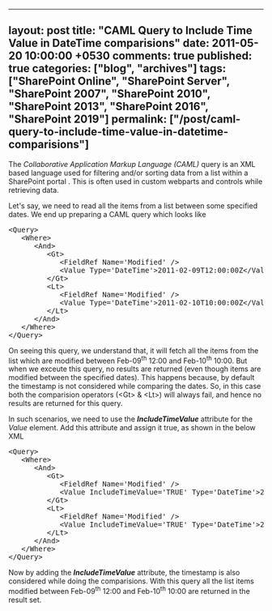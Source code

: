 ---
layout: post
title: "CAML Query to Include Time Value in DateTime comparisions"
date: 2011-05-20 10:00:00 +0530
comments: true
published: true
categories: ["blog", "archives"]
tags: ["SharePoint Online", "SharePoint Server", "SharePoint 2007", "SharePoint 2010", "SharePoint 2013", "SharePoint 2016", "SharePoint 2019"]
permalink: ["/post/caml-query-to-include-time-value-in-datetime-comparisions"]
  ---
<!-- more -->
<p>The <em>Collaborative Application Markup Language (CAML)</em> query is an XML based language used for filtering and/or sorting data from a list within a SharePoint portal . This is often used in custom webparts and controls while retrieving data.</p>
<p>Let's say, we need to read all the items from a list between some specified dates. We end up preparing a CAML query which looks like</p>
<pre class="brush:xml;auto-links:false;toolbar:false" contenteditable="false">&lt;Query&gt;
   &lt;Where&gt;
      &lt;And&gt;
         &lt;Gt&gt;
            &lt;FieldRef Name='Modified' /&gt;
            &lt;Value Type='DateTime'&gt;2011-02-09T12:00:00Z&lt;/Value&gt;
         &lt;/Gt&gt;
         &lt;Lt&gt;
            &lt;FieldRef Name='Modified' /&gt;
            &lt;Value Type='DateTime'&gt;2011-02-10T10:00:00Z&lt;/Value&gt;
         &lt;/Lt&gt;
      &lt;/And&gt;
   &lt;/Where&gt;
&lt;/Query&gt;</pre>
<p>On seeing this query, we understand that, it will fetch all the items from the list which are modified between Feb-09<sup>th</sup> 12:00 and Feb-10<sup>th</sup> 10:00. But when we exceute this query, no results are returned (even though items are modified between the specified dates). This happens because, by default the timestamp is not considered while comparing the dates. So, in this case both the comparision operators (&lt;Gt&gt; &amp; &lt;Lt&gt;) will always fail, and hence no results are returned for this query.</p>
<p>In such scenarios, we need to use the <em><strong>IncludeTimeValue</strong></em> attribute for the <em>Value</em> element. Add this attribute and assign it true, as shown in the below XML</p>
<pre class="brush:xml;auto-links:false;toolbar:false" contenteditable="false">&lt;Query&gt;
   &lt;Where&gt;
      &lt;And&gt;
         &lt;Gt&gt;
            &lt;FieldRef Name='Modified' /&gt;
            &lt;Value IncludeTimeValue='TRUE' Type='DateTime'&gt;2011-02-09T12:00:00Z&lt;/Value&gt;
         &lt;/Gt&gt;
         &lt;Lt&gt;
            &lt;FieldRef Name='Modified' /&gt;
            &lt;Value IncludeTimeValue='TRUE' Type='DateTime'&gt;2011-02-10T10:00:00Z&lt;/Value&gt;
         &lt;/Lt&gt;
      &lt;/And&gt;
   &lt;/Where&gt;
&lt;/Query&gt;</pre>
<p>Now by adding the <em><strong>IncludeTimeValue</strong></em> attribute, the timestamp is also considered while doing the comparisions. With this query all the list items modified between Feb-09<sup>th</sup> 12:00 and Feb-10<sup>th</sup> 10:00 are returned in the result set.</p>
